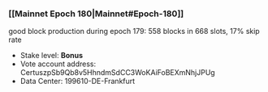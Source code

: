 ### [[Mainnet Epoch 180|Mainnet#Epoch-180]]
good block production during epoch 179: 558 blocks in 668 slots, 17% skip rate
* Stake level: **Bonus** 
* Vote account address: CertuszpSb9Qb8v5HhndmSdCC3WoKAiFoBEXmNhjJPUg
* Data Center: 199610-DE-Frankfurt